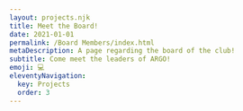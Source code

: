 ```yaml
---
layout: projects.njk
title: Meet the Board!
date: 2021-01-01
permalink: /Board Members/index.html
metaDescription: A page regarding the board of the club!
subtitle: Come meet the leaders of ARGO!
emoji: 💻
eleventyNavigation:
  key: Projects
  order: 3
---
```

